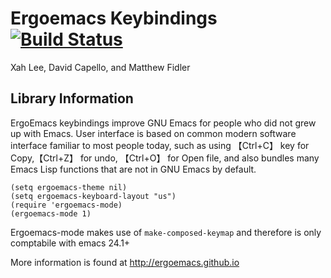 #  Ergoemacs Keybindings [![Build Status](https://secure.travis-ci.org/ergoemacs/ergoemacs-mode.png)](http://travis-ci.org/ergoemacs/ergoemacs-mode)
 Xah Lee, David Capello, and Matthew Fidler


## Library Information



ErgoEmacs keybindings improve GNU Emacs for people who did not grew
up with Emacs. User interface is based on common modern software
interface familiar to most people today, such as using 【Ctrl+C】 key
for Copy,【Ctrl+Z】 for undo, 【Ctrl+O】 for Open file, and also
bundles many Emacs Lisp functions that are not in GNU Emacs by default.


    (setq ergoemacs-theme nil)
    (setq ergoemacs-keyboard-layout "us")
    (require 'ergoemacs-mode)
    (ergoemacs-mode 1)

Ergoemacs-mode makes use of `make-composed-keymap` and therefore is
only comptabile with emacs 24.1+


More information is found at http://ergoemacs.github.io
